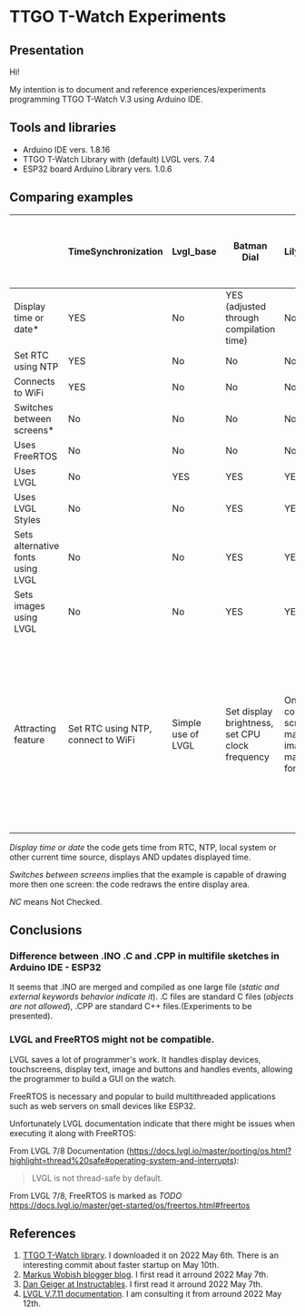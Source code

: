 # TTGO T-Watch Experiments

## Presentation

Hi!

My intention is to document and reference experiences/experiments programming TTGO T-Watch V.3 using Arduino IDE.

## Tools and libraries

- Arduino IDE vers. 1.8.16
- TTGO T-Watch Library with (default) LVGL vers. 7.4
- ESP32 board Arduino Library vers. 1.0.6

## Comparing examples

|  | TimeSynchronization | Lvgl_base | Batman Dial | LilyGoGUI | Simple Watch | Dan Geiger (from Instructables - ST-TNG inspired screen) |
| --- | --- | --- | --- | --- | --- | --- |
| Display time or date* | YES | No | YES (adjusted through compilation time) | No | YES (adjusted through compilation time) | YES (adjust through compilation time) |
| Set RTC using NTP | YES | No | No | No | No | No |
| Connects to WiFi | YES | No | No | No | YES | No |
| Switches between screens* | No | No | No | No | YES | No |
| Uses FreeRTOS | No | No | No | No | YES | No |
| Uses LVGL | No | YES | YES | YES | YES | YES |
| Uses LVGL Styles | No | No | YES | YES | YES | No |
| Sets alternative fonts using LVGL | No | No | YES | YES | YES | No |
| Sets images using LVGL | No | No | YES | YES | YES(T-WATCH pre-compiled images) | No |
| Attracting feature | Set RTC using NTP, connect to WiFi | Simple use of LVGL | Set display brightness, set CPU clock frequency | One complex screen, many images, many fonts | complex project, One LVGL.screen, many LVGL.containers (Menu, Keyboard), OOP, configure many hardware interrupts (accelerometer, power management), looks careful use of LVGL along side FreeRTOS | Catches touch coordinates directly from tft, draws screen directly to tft. Seems not to use LVGL objects and events. |

*Display time or date* the code gets time from RTC, NTP, local system or other current time source, displays AND updates displayed time.

*Switches between screens* implies that the example is capable of drawing more then one screen: the code redraws the entire display area.  

*NC* means Not Checked.


## Conclusions

### Difference between .INO .C and .CPP in multifile sketches in Arduino IDE - ESP32

It seems that .INO are merged and compiled as one large file (*static and external keywords behavior indicate it*). .C files are standard C files (*objects are not allowed*), .CPP are standard C++ files.(Experiments to be presented).

### LVGL and FreeRTOS might not be compatible.

LVGL saves a lot of programmer's work. It handles display devices, touchscreens, display text, image and buttons and handles events, allowing the programmer to build a GUI on the watch.

FreeRTOS is necessary and popular to build multithreaded applications such as web servers on small devices like ESP32.

Unfortunately LVGL documentation indicate that there might be issues when executing it along with FreeRTOS:

From LVGL 7/8 Documentation (https://docs.lvgl.io/master/porting/os.html?highlight=thread%20safe#operating-system-and-interrupts):

> LVGL is not thread-safe by default.

From LVGL 7/8, FreeRTOS is marked as *TODO* https://docs.lvgl.io/master/get-started/os/freertos.html#freertos

## References

1. [TTGO T-Watch library](https://github.com/Xinyuan-LilyGO/TTGO_TWatch_Library). I downloaded it on 2022 May 6th. There is an interesting commit about faster startup on May 10th. 
2. [Markus Wobish blogger blog](https://markus-wobisch.blogspot.com/2021/03/lilygo-ttgo-t-watch-2020-getting.html). I first read it arround 2022 May 7th.
3. [Dan Geiger at Instructables](https://www.instructables.com/Lilygo-T-Watch-2020-Arduino-Framework/). I first read it arround 2022 May 7th.
4. [LVGL V.7.11 documentation](https://docs.lvgl.io/7.11/). I am consulting it from arround 2022 May 12th.
